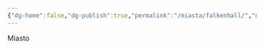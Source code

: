 ```yaml
---
{"dg-home":false,"dg-publish":true,"permalink":"/miasta/falkenhall/","dgPassFrontmatter":true}
---
```


Miasto

<!--
![Falkenhall.png|800](/img/user/Vault/Grafiki/Lore/Falkenhall.png)

> **Ustrój:** Diarchia
> **Liczba mieszkańców:** 80 000
> **Przywódca:** [[Postacie/NPC/Ulfar 'Srogie Oko' Grimwardl\|Ulfar 'Srogie Oko' Grimwardl]], [[Postacie/NPC/Helga 'Rozjemczyni' Varghelm\|Helga 'Rozjemczyni' Varghelm]]
> **Imiona:** Germańskie
> **Wygląd**: Średniowieczna twierdza z nowoczesnym wyposażeniem

---

### Władza i zarządzanie

W Falkenhall panuje diarchia, czyli rząd dwóch dyktatorów. Są nimi [[Postacie/NPC/Ulfar 'Srogie Oko' Grimwardl\|Ulfar "Srogie Oko" Grimwardl]] i [[Postacie/NPC/Helga 'Rozjemczyni' Varghelm\|Helga "Rozjemczyni" Varghelm]]. Rządy dwóch dyktatorów zaczęły się blisko dwa wieki temu, gdy grupa botaników szukająca dobrego miejsca na plantację Rzewienia Włoskiego, który jest cenny dla medyków ze względu na swoje właściwości przeczyszczające, znalazła dużą bryłkę [[Lore/Esperion\|esperionu]]. Być może sprawy potoczyłyby się dla nich inaczej gdyby zachowali zdrowy rozsądek i bryłkę wyrzucili, ale postanowili ją jednak sprzedać. Wieść o tym znalezisku była jedną z najszybciej roznoszących się po wyspie i pobudziła wyobraźnię niejednego górnika i bandyty. Botanicy cieszyli się bogactwem zaledwie dwa dni, nim zostali pochwyceni i torturami (absolutnie zbędnymi ze względu na ich pełną kooperację) zmuszeni do wskazania miejsca swojego znaleziska. W wesołej pogoni za bogactwem zginęło na miejscu potencjalnego wydobycia tyle osób, że można byłoby zbudować z ich kości całkiem solidny fort, jednak zamiast tego ich gnijące mięso przyciągnęło drapieżniki, które dodatkowo włączyły się do walki. Ostatecznie po kilkunastu miesiącach dla każdego zainteresowanego stało się jasne, że miejsce może zostać sobie podporządkowane tylko dzięki solidnej armii i tym samym na kolejne dwie dekady stało się polem regularnych bitew zorganizowanych band i najemników. I to wszystko bez choćby cienia dowodu na istnienie drugiej bryłki [[Lore/Esperion\|esperionu]]. Ostatecznie dwie najsilniejsze armie postanowiły się porozumieć. Pokonawszy wspólnie pozostałych pretendentów rozpoczęły budowę wspólnego obozu i kopalni. Oczywiście obaj przywódcy usilnie próbowali pozbyć się rywala, jednak otwarty konflikt stanowił ryzyko pojawienia się konkurencji i tym samym pomimo wielu intryg, zasadzek i skrytobójstw obóz powoli zmieniał się w miasto. Żyłę [[Lore/Esperion\|esperionu]] odnaleziono dopiero po dwunastu latach poszukiwań. Ale może właśnie tyle było potrzebne by miasto stało się wystarczająco stabilne by nie rozpaść się w jednej chwili na wieść o tej informacji. Od tego czasu pomimo nadejścia kolejnych pokoleń, w mieście żelaznymi dłońmi rządzą dwie dynastie - i chociaż pretendentów do zmiany nie brakowało - nadal są to te same dynastie. Są to [[Organizacje/Ród Grimwarldów\|Grimwarldowie]] od przydomka pierwszego z dynastii, aktualnie pod wodzą [[Postacie/NPC/Ulfar 'Srogie Oko' Grimwardl\|Srogiego Oka]] oraz [[Organizacje/Ród Varghelmów\|Varghelmowie]] pod wodzą [[Postacie/NPC/Helga 'Rozjemczyni' Varghelm\|Rozjemczyni]]. Rodziny różnią się od siebie i ich poglądy na rozwój również się rozjeżdżają. Jednak obie bezwzględnie chcą zachować władzę bez ryzyka nadejścia "wroga, którego nie znają". Całkowite przejęcie władzy - tak. Ale niechlujny plan zaburzający status quo bez ostatecznego zwycięstwa - nie. [[Organizacje/Ród Grimwarldów\|Grimwarldowie]] starają się możliwie ograniczać sprzedaż [[Lore/Esperion\|esperionu]] na zewnątrz i opierać gospodarkę miasta na usługach najemniczych najlepiej wyposażonego wojska na wyspie. Każdy [[Organizacje/Ród Grimwarldów\|Grimwarld]] wie, że należy mieć tylko jedno dziecko, najlepiej syna, które jednak musi być dostatecznie silne by utrzymać władzę. Dlatego dzieciństwo [[Organizacje/Ród Grimwarldów\|Grimwarlda]] jest trudne, samotne i hartujące charakter. A w przypadku więcej niż jednego dziecka - dodatkowo naznaczone walką o własne przetrwanie, gdyż tylko jedno z nich może przeżyć do osiągnięcia dorosłości. W przypadku śmierci potomka lub bezdzietnej śmierci głowy rodu teoretycznie władzę ma przejąć dalsza rodzina, jednak jak dotąd nie było to potrzebne. [[Organizacje/Ród Varghelmów\|Varghelmowie]] są nieco inni. Chociaż również widzą potrzebę jednoosobowego przywództwa, to utrzymują liczną rodzinę - co z jednej strony powoduje wewnętrzne konflikty i intrygi, a z drugiej pozwala na obsadzenie większej liczby strategicznych urzędów. [[Postacie/NPC/Helga 'Rozjemczyni' Varghelm\|Helga Varghelm]] stara się rozwinąć luksusową gałąź handlu [[Lore/Esperion\|esperionem]]. Chce ograniczyć liczbę produkowanej broni, której eksport uważa na zagrożenie dla miasta, a skupić się na produkcji przedmiotów o niezwykłych właściwościach, dla najpotężniejszych ludzi na wyspie. [[Postacie/NPC/Ulfar 'Srogie Oko' Grimwardl\|Ulfar Grimwardl]] jest jednak zdania, że nawet bransoleta lecząca nowotwory może posłużyć za broń w ręku wprawnego generała. I chociaż oboje zgadzają się co do potrzeby ograniczenia produkcji broni, to do czasu ustalenia planu wspólnego działania nie wprowadzili absolutnie żadnej znaczącej zmiany w tym zakresie. A rozmowy, często przy użyciu wymyślnych narzędzi perswazji, w tym nawet jednej publicznej dekapitacji, trwają od pięciu lat. Oczywiście mieszkańcy miasta czując nadchodzący wiatr zmian sami starają się nie afiszować zbytnio ze sprzedażą [[Lore/Esperion\|esperionowych]] przedmiotów i zeszli do nieco absurdalnego "legalnego podziemia". Ostatecznie lepiej jest nie być tym, kto rozgniewa swoim istnieniem jednego z przywódców Falkenhall.

### Demografia

Falkenhall nie jest miastem dla słabych fizycznie, stąd [[Rasy/Floranci\|floranci]] są niemal nieobecni w mieście, a [[Rasy/Neozwierzęta\|esperozwierzęta]] raczej ograniczają się do tych większych, jak esperokonie. Falkenhall ma jednak całkiem solidną reprezentację [[Rasy/Zespoleni\|zespolonych]], co ma swoje odzwierciedlenie zarówno w urzędach jak i armii.

---

Miasto jest bogate, co jednak nie oznacza bogactwa jego mieszkańców. Jest jednak w zasadzie pozbawione skrajnej biedy. Prawie każdy ma gdzie mieszkać i co jeść, a przestępstwa powszechne w innych miejscach - w Falkenhall występują dość rzadko. Między innymi za sprawą silnego garnizonu miasta wyposażonego w liczne [[Lore/Esperion\|esperionowe]] usprawnienia. Mieszkańcy wydają się w obyciu raczej spokojni, wycofani albo nawet ascetyczni, jednak wewnątrz swoich domów w otoczeniu rodziny i przyjaciół podobne wrażenie mija. Nikt nie chce być tym, na kogo padnie czuły wzrok [[Postacie/NPC/Ulfar 'Srogie Oko' Grimwardl\|Srogiego Oka]] i nikt nie chce być szczęśliwcem, którego konflikt osobiście rozwiąże sprawiedliwa [[Postacie/NPC/Helga 'Rozjemczyni' Varghelm\|Rozjemczyni]]. Ostatecznie [[Postacie/NPC/Ulfar 'Srogie Oko' Grimwardl\|Srogie Oko]] dostał swój przydomek dzięki intuicyjnemu dostrzeganiu ludzkich słabości, a [[Postacie/NPC/Helga 'Rozjemczyni' Varghelm\|Rozjemczyni]] wyznaje zasadę, że w przypadku konfliktu najlepiej jest surowo ukarać obie strony.
-->

<!--
Przykłady imion:
	Mężczyźni - elita: Eirik Thalgrun, Wulfric Dreimund, Sigbrand Kolvarn, Aldric Thornevald, Halrik Fenvar, Oswin Dornharth, Baldar Kurnheim, Dagrim Halberund, Fendric Stornwald, Hrodgar Velmarn
	
	Kobiety - elita: Sigrun Marnhild, Thyra Volkendal, Astrid Helmvar, Brynja Dorthvald, Hilda Fenmarch, Eira Ulfswyn, Gudla Vernhild, Inga Tharwen, Freyda Skornhelm, Yseldra Dunvarn
	
	Mężczyźni: Ulf, Brand, Harek, Drogan, Wulf, Thorik, Einar, Skeld, Arn
	
	Kobiety: Thora, Ylva, Sif, Bryn, Runa, Hilda, Gerta, Astri, Elga, Vala

Opis na sesję - z zewnątrz
	Miasto widać z oddali jako kamienną bryłę na tle wzgórz — masywną, pozbawioną wdzięku, ale budzącą szacunek. Mury są wysokie, ciemnoszare, lekko pochylone do środka, jakby same chciały zatrzymać to, co w środku. Żadnych sztandarów, żadnych znaków przynależności. Tylko kamień i strażnice. Przed murami rozciąga się stary teren bitewny — dziś porośnięty skarlałą roślinnością, z gdzieniegdzie widocznymi drewnianymi kołkami, wbitymi niegdyś na szybko w ziemię. Kilka sylwetek krząta się między tym wszystkim — może pasterze, może szabrownicy, może obie te rzeczy naraz. W oddali majaczy coś, co przypomina szyb kopalniany — rdzawe rusztowanie, które raz po raz zaskrzypi pod porywem wiatru. Nad wszystkim unosi się ledwie wyczuwalny zapach metalu i dymu. Falkenhall nie zaprasza. Ono tylko nie zamyka bram… jeszcze.

Opis na sesję - wewnątrz
	Wnętrze miasta wita was ciężkim powietrzem i osobliwą ciszą — nie dosłowną, ale jakby przytłumioną, jakby ktoś ściszył świat o kilka tonów. Ludzie są, chodzą, mówią — ale robią to jakby szybciej, z mniejszą ilością zbędnych gestów. Uliczny gwar przypomina śpiew ptaków po burzy: niby normalny, ale coś w nim nie gra. Tu i ówdzie słychać wyraźne komendy wartowników, stukot butów na patrolu, uderzenie metalowego drzewca o bruk. Przy jednym z placów, na specjalnie wyeksponowanym podeście, stoi postać w zardzewiałej klatce — raczej trup niż człowiek, z szyją przełamującą się w nienaturalnym kącie. Na klatce widnieje tabliczka z prostym napisem: “Sprzedawał broń wrogom miasta.” W mieście widać porządek, nawet pewien dobrobyt, ale też coś trudnego do nazwania – jakby każdy mieszkaniec był jednocześnie gospodarzem i zakładnikiem własnego życia. Falkenhall nie straszy otwarcie. Ono przypomina, że pamięta.
-->